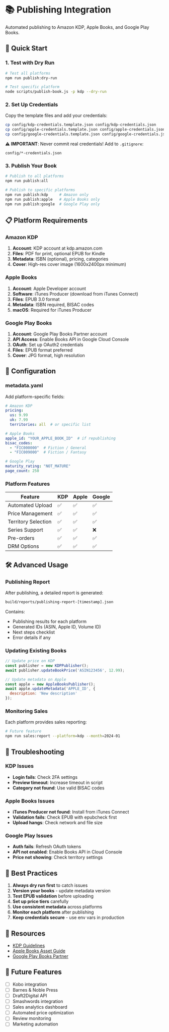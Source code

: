 # 📚 Publishing Integration

Automated publishing to Amazon KDP, Apple Books, and Google Play Books.

## 🚀 Quick Start

### 1. Test with Dry Run

```bash
# Test all platforms
npm run publish:dry-run

# Test specific platform
node scripts/publish-book.js -p kdp --dry-run
```

### 2. Set Up Credentials

Copy the template files and add your credentials:

```bash
cp config/kdp-credentials.template.json config/kdp-credentials.json
cp config/apple-credentials.template.json config/apple-credentials.json
cp config/google-credentials.template.json config/google-credentials.json
```

⚠️ **IMPORTANT**: Never commit real credentials! Add to `.gitignore`:

```gitignore
config/*-credentials.json
```

### 3. Publish Your Book

```bash
# Publish to all platforms
npm run publish:all

# Publish to specific platforms
npm run publish:kdp     # Amazon only
npm run publish:apple   # Apple Books only
npm run publish:google  # Google Play only
```

## 📋 Platform Requirements

### Amazon KDP

1. **Account**: KDP account at kdp.amazon.com
2. **Files**: PDF for print, optional EPUB for Kindle
3. **Metadata**: ISBN (optional), pricing, categories
4. **Cover**: High-res cover image (1600x2400px minimum)

### Apple Books

1. **Account**: Apple Developer account
2. **Software**: iTunes Producer (download from iTunes Connect)
3. **Files**: EPUB 3.0 format
4. **Metadata**: ISBN required, BISAC codes
5. **macOS**: Required for iTunes Producer

### Google Play Books

1. **Account**: Google Play Books Partner account
2. **API Access**: Enable Books API in Google Cloud Console
3. **OAuth**: Set up OAuth2 credentials
4. **Files**: EPUB format preferred
5. **Cover**: JPG format, high resolution

## 🔧 Configuration

### metadata.yaml

Add platform-specific fields:

```yaml
# Amazon KDP
pricing:
  us: 9.99
  uk: 7.99
  territories: all  # or specific list

# Apple Books
apple_id: "YOUR_APPLE_BOOK_ID"  # if republishing
bisac_codes:
  - "FIC000000"  # Fiction / General
  - "FIC009000"  # Fiction / Fantasy

# Google Play
maturity_rating: "NOT_MATURE"
page_count: 250
```

### Platform Features

| Feature | KDP | Apple | Google |
|---------|-----|-------|--------|
| Automated Upload | ✅ | ✅ | ✅ |
| Price Management | ✅ | ✅ | ✅ |
| Territory Selection | ✅ | ✅ | ✅ |
| Series Support | ✅ | ✅ | ❌ |
| Pre-orders | ✅ | ✅ | ✅ |
| DRM Options | ✅ | ✅ | ✅ |

## 🛠️ Advanced Usage

### Publishing Report

After publishing, a detailed report is generated:

```bash
build/reports/publishing-report-[timestamp].json
```

Contains:
- Publishing results for each platform
- Generated IDs (ASIN, Apple ID, Volume ID)
- Next steps checklist
- Error details if any

### Updating Existing Books

```javascript
// Update price on KDP
const publisher = new KDPPublisher();
await publisher.updateBookPrice('ASIN123456', 12.99);

// Update metadata on Apple
const apple = new AppleBooksPublisher();
await apple.updateMetadata('APPLE_ID', { 
  description: 'New description' 
});
```

### Monitoring Sales

Each platform provides sales reporting:

```bash
# Future feature
npm run sales:report --platform=kdp --month=2024-01
```

## 🐛 Troubleshooting

### KDP Issues

- **Login fails**: Check 2FA settings
- **Preview timeout**: Increase timeout in script
- **Category not found**: Use valid BISAC codes

### Apple Books Issues

- **iTunes Producer not found**: Install from iTunes Connect
- **Validation fails**: Check EPUB with epubcheck first
- **Upload hangs**: Check network and file size

### Google Play Issues

- **Auth fails**: Refresh OAuth tokens
- **API not enabled**: Enable Books API in Cloud Console
- **Price not showing**: Check territory settings

## 📝 Best Practices

1. **Always dry run first** to catch issues
2. **Version your books** - update metadata version
3. **Test EPUB validation** before uploading
4. **Set up price tiers** carefully
5. **Use consistent metadata** across platforms
6. **Monitor each platform** after publishing
7. **Keep credentials secure** - use env vars in production

## 🔗 Resources

- [KDP Guidelines](https://kdp.amazon.com/help/topic/G200634390)
- [Apple Books Asset Guide](https://itunespartner.apple.com/books/support)
- [Google Play Books Partner](https://play.google.com/books/publish)

## 🚧 Future Features

- [ ] Kobo integration
- [ ] Barnes & Noble Press
- [ ] Draft2Digital API
- [ ] Smashwords integration
- [ ] Sales analytics dashboard
- [ ] Automated price optimization
- [ ] Review monitoring
- [ ] Marketing automation